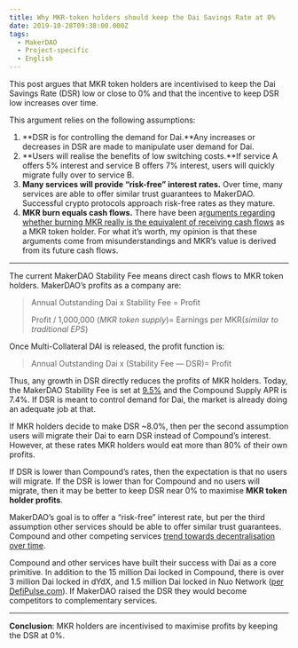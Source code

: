```yaml
---
title: Why MKR-token holders should keep the Dai Savings Rate at 0%
date: 2019-10-28T09:38:00.000Z
tags:
  - MakerDAO
  - Project-specific
  - English
---
```

This post argues that MKR token holders are incentivised to keep the Dai Savings Rate (DSR) low or close to 0% and that the incentive to keep DSR low increases over time.

This argument relies on the following assumptions:

1. **DSR is for controlling the demand for Dai.**Any increases or decreases in DSR are made to manipulate user demand for Dai.
2. **Users will realise the benefits of low switching costs.**If service A offers 5% interest and service B offers 7% interest, users will quickly migrate fully over to service B.
3. **Many services will provide “risk-free” interest rates.** Over time, many services are able to offer similar trust guarantees to MakerDAO. Successful crypto protocols approach risk-free rates as they mature.
4. **MKR burn equals cash flows.** There have been a[rguments regarding whether burning MKR really is the equivalent of receiving cash flows](https://www.reddit.com/r/MakerDAO/comments/asb9n6/a_couple_questions_concerns_about_maker_and_mkr/) as a MKR token holder. For what it’s worth, my opinion is that these arguments come from misunderstandings and MKR’s value is derived from its future cash flows.

- - -

The current MakerDAO Stability Fee means direct cash flows to MKR token holders. MakerDAO’s profits as a company are:

> Annual Outstanding Dai x Stability Fee = Profit
>
> Profit / 1,000,000 (*MKR token supply*)= Earnings per MKR(*similar to traditional EPS*)

Once Multi-Collateral DAI is released, the profit function is:

> Annual Outstanding Dai x (Stability Fee — DSR)= Profit

Thus, any growth in DSR directly reduces the profits of MKR holders. Today, the MakerDAO Stability Fee is set at [9.5%](https://app.compound.finance/) and the Compound Supply APR is 7.4%. If DSR is meant to control demand for Dai, the market is already doing an adequate job at that.

If MKR holders decide to make DSR ~8.0%, then per the second assumption users will migrate their Dai to earn DSR instead of Compound’s interest. However, at these rates MKR holders would eat more than 80% of their own profits.

If DSR is lower than Compound’s rates, then the expectation is that no users will migrate. If the DSR is lower than for Compound and no users will migrate, then it may be better to keep DSR near 0% to maximise **MKR token holder profits**.

MakerDAO’s goal is to offer a “risk-free” interest rate, but per the third assumption other services should be able to offer similar trust guarantees. Compound and other competing services [trend towards decentralisation over time](https://medium.com/@ameensol/what-you-should-know-before-putting-half-a-million-dai-in-compound-fafdb2645f77).

Compound and other services have built their success with Dai as a core primitive. In addition to the 15 million Dai locked in Compound, there is over 3 million Dai locked in dYdX, and 1.5 million Dai locked in Nuo Network ([per DefiPulse.com](https://defipulse.com/)). If MakerDAO raised the DSR they would become competitors to complementary services.

- - -

**Conclusion**: MKR holders are incentivised to maximise profits by keeping the DSR at 0%.